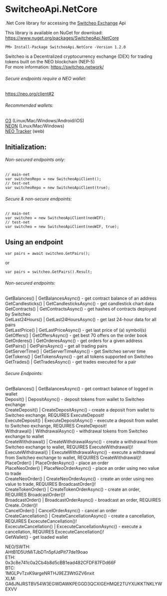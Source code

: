 # SwitcheoApi.NetCore  
.Net Core library for accessing the [Switcheo Exchange](https://switcheo.exchange) Api  

This library is available on NuGet for download: https://www.nuget.org/packages/SwitcheoApi.NetCore
```
PM> Install-Package SwitcheoApi.NetCore -Version 1.2.0
```

Switcheo is a Decentralized cryptocurrency exchange (DEX) for trading tokens built on the NEO blockchain (NEP-5)  
For more information: https://switcheo.network/  

###### Secure endpoints require a NEO wallet:  
https://neo.org/client#2  

###### Recommended wallets:  
[O3](https://o3.network/) (Linux/Mac/Windows/Android/iOS)  
[NEON](https://github.com/CityOfZion/neon-wallet) (Linux/Mac/Windows)  
[NEO Tracker](https://neotracker.io/wallet) (web)  
  
## Initialization:  
  
###### Non-secured endpoints only:  
```
// main-net  
var switcheoRepo = new SwitcheoApiClient();  
// test-net  
var switcheoRepo = new SwitcheoApiClient(true);
```  
  
###### Secure & non-secure endpoints:  
```
// main-net  
var switcheo = new SwitcheoApiClient(neoWIF);  
// test-net  
var switcheo = new SwitcheoApiClient(neoWIF, true);
```  
  
## Using an endpoint  
```
var pairs = await switcheo.GetPairs();
```
or  
```
var pairs = switcheo.GetPairs().Result;
```  

###### Non-secured endpoints:  
GetBalances() | GetBalancesAsync() - get contract balance of an address  
GetCandlesticks() | GetCandlesticksAsync() - get candlestick chart data  
GetContracts() | GetContractsAsync() - get hashes of contracts deployed by Switcheo  
GetLast24Hours() | GetLast24HoursAsync() - get last 24-hour data for all pairs  
GetLastPrice() | GetLastPriceAsync() - get last price of (a) symbol(s)  
GetOffers() | GetOffersAsync() - get best 70 offers on the order book  
GetOrderes() | GetOrderesAsync() - get orders for a given address  
GetPairs() | GetPairsAsync() - get all trading pairs  
GetServerTime() | GetServerTimeAsync() - get Switcheo server time  
GetTokens() | GetTokensAsync() - get all tokens supported on Switcheo  
GetTrades() | GetTradesAsync() - get trades executed for a pair  

  
###### Secure Endpoints:  
GetBalances() | GetBalancesAsync() - get contract balance of logged in wallet  
Deposit() | DepositAsync() - deposit tokens from wallet to Switcheo exchange  
CreateDeposit() | CreateDepositAsync() - create a deposit from wallet to Switcheo exchange, REQUIRES ExecuteDeposit!  
ExecuteDeposit() | ExecuteDepositAsync() - execute a deposit from wallet to Switcheo exchange, REQUIRES CreateDeposit!  
Withdrawal() | WithdrawalAsync() - withdrawal tokens from Switcheo exchange to wallet  
CreateWithdrawal() | CreateWithdrawalAsync() - create a withdrawal from Switcheo exchange to wallet, REQUIRES ExecuteWithdrawal()!  
ExecuteWithdrawal() | ExecuteWithdrawalAsync() - execute a withdrawal from Switcheo exchange to wallet, REQUIRES CreateWithdrawal()!  
PlaceOrder() | PlaceOrderAsync() - place an order  
PlaceNeoOrder() | PlaceNeoOrderAsync() - place an order using neo value to trade  
CreateNeoOrder() | CreateNeoOrderAsync() - create an order using neo value to trade, REQUIRES BroadcastOrder()!  
CreateTokenOrder() | CreateTokenOrderAsync() - create an order, REQUIRES BroadcastOrder()!  
BroadcastOrder() | BroadcastOrderAsync() - broadcast an order, REQUIRES Create..Order()!  
CancelOrder() | CancelOrderAsync() - cancel an order  
CreateCancellation() | CreateCancellationAsync() - create a cancellation, REQUIRES ExcecuteCancellation()!  
ExcecuteCancellation() | ExcecuteCancellationAsync() - execute a cancellation, REQUIRES ExcecuteCancellation()!  
GetWallet() - get loaded wallet    

NEO/SWTH:   
AHtB1D5UtMiTJbDTn5pfJdPit77de19oao  
ETH:  
0x3c8e741c0a2Cb4b8d5cBB1ead482CFDF87FDd66F  
BTC:  
1MGLPvTzxK9argeNRTHJ9EZ3WtGZV6nxit  
XLM:  
GA6JNJRSTBV54W3EGWDAWKPEGGD3QCXIGEHMQE2TUYXUKKTNKLYWEXVV  
